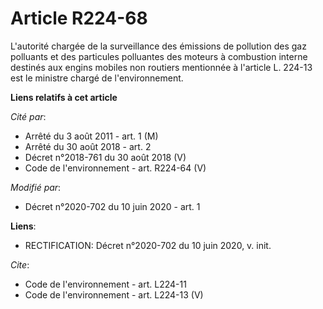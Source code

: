 # Article R224-68

L'autorité chargée de la surveillance des émissions de pollution des gaz polluants et des particules polluantes des moteurs à
combustion interne destinés aux engins mobiles non routiers mentionnée à l'article L. 224-13 est le ministre chargé de
l'environnement.

**Liens relatifs à cet article**

_Cité par_:

  - Arrêté du 3 août 2011 - art. 1 (M)
  - Arrêté du 30 août 2018 - art. 2
  - Décret n°2018-761 du 30 août 2018 (V)
  - Code de l'environnement - art. R224-64 (V)

_Modifié par_:

  - Décret n°2020-702 du 10 juin 2020 - art. 1

**Liens**:

  - RECTIFICATION: Décret n°2020-702 du 10 juin 2020, v. init.

_Cite_:

  - Code de l'environnement - art. L224-11
  - Code de l'environnement - art. L224-13 (V)
